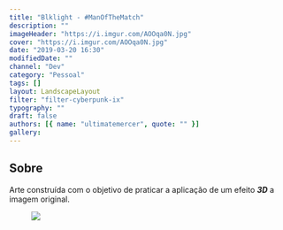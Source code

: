 ```yaml
---
title: "Blklight - #ManOfTheMatch"
description: ""
imageHeader: "https://i.imgur.com/AOOqa0N.jpg"
cover: "https://i.imgur.com/AOOqa0N.jpg"
date: "2019-03-20 16:30"
modifiedDate: ""
channel: "Dev"
category: "Pessoal"
tags: []
layout: LandscapeLayout
filter: "filter-cyberpunk-ix"
typography: ""
draft: false
authors: [{ name: "ultimatemercer", quote: "" }]
gallery:
---
```


## Sobre

Arte construída com o objetivo de praticar a aplicação de um efeito _**3D**_ a imagem original.

<figure>
  <img src="https://i.imgur.com/86Be8nA.png" className="max-w-none mx-auto d-block"/>
</figure>
